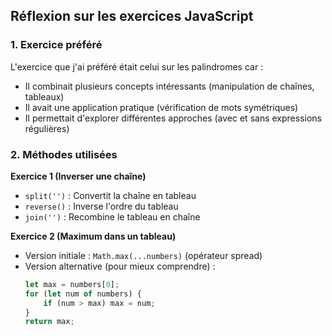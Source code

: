 ## Réflexion sur les exercices JavaScript

### 1. Exercice préféré
L'exercice que j'ai préféré était celui sur les palindromes car :
- Il combinait plusieurs concepts intéressants (manipulation de chaînes, tableaux)
- Il avait une application pratique (vérification de mots symétriques)
- Il permettait d'explorer différentes approches (avec et sans expressions régulières)

### 2. Méthodes utilisées

**Exercice 1 (Inverser une chaîne)**
- `split('')` : Convertit la chaîne en tableau
- `reverse()` : Inverse l'ordre du tableau
- `join('')` : Recombine le tableau en chaîne

**Exercice 2 (Maximum dans un tableau)**
- Version initiale : `Math.max(...numbers)` (opérateur spread)
- Version alternative (pour mieux comprendre) :
  ```javascript
  let max = numbers[0];
  for (let num of numbers) {
      if (num > max) max = num;
  }
  return max;